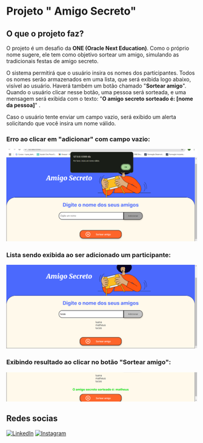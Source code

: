 # Projeto " **Amigo Secreto**" 

## O que o projeto faz?

O projeto é um desafio da **ONE (Oracle Next Education)**. Como o próprio nome sugere, ele tem como objetivo sortear um amigo, simulando as tradicionais festas de amigo secreto.

O sistema permitirá que o usuário insira os nomes dos participantes. Todos os nomes serão armazenados em uma lista, que será exibida logo abaixo, visível ao usuário. Haverá também um botão chamado "**Sortear amigo**". Quando o usuário clicar nesse botão, uma pessoa será sorteada, e uma mensagem será exibida com o texto: "**O amigo secreto sorteado é: [nome da pessoa]**" .

Caso o usuário tente enviar um campo vazio, será exibido um alerta solicitando que você insira um nome válido.

### Erro ao clicar em "adicionar" com campo vazio:
![campo vazio](assets/vazio.png)

### Lista sendo exibida ao ser adicionado um participante:

![Lista sendo exibida](assets/lista.png)

### Exibindo resultado ao clicar no botão "Sortear amigo":

![Resultado](assets/resul.png)

## Redes socias

[![LinkedIn](https://img.shields.io/badge/LinkedIn-0077B5?style=for-the-badge&logo=linkedin&logoColor=white)](https://www.linkedin.com/in/luanamaria-dev/) [![Instagram](https://img.shields.io/badge/-Instagram-%23E4405F?style=for-the-badge&logo=instagram&logoColor=white)](https://www.instagram.com/printf.luana._/) 
